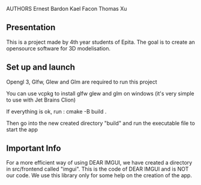 AUTHORS
Ernest Bardon
Kael Facon
Thomas Xu

## Presentation
This is a project made by 4th year students of Epita. The goal is to create an opensource software for 3D modelisation. 

## Set up and launch

Opengl 3, Glfw, Glew and Glm are required to run this project

You can use vcpkg to install glfw glew and glm on windows (it's very simple to use with Jet Brains Clion)

If everything is ok, run :
cmake -B build .

Then go into the new created directory "build" and run the executable file to start the app

## Important Info

For a more efficient way of using DEAR IMGUI, we have created a directory in src/frontend called "imgui". This is the code of DEAR IMGUI and is NOT our code. We use this library only for some help on the creation of the app.
